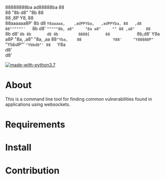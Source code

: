          
88888888ba               ad88888ba                         88         
88      "8b             d8"     "8b                        88         
88      ,8P             Y8,                                88         
88aaaaaa8P' 8b       d8 `Y8aaaaa,    ,adPPYba,   ,adPPYba, 88   ,d8   
88""""""'   `8b     d8'   `"""""8b, a8"     "8a a8"     "" 88 ,a8"    
88           `8b   d8'          `8b 8b       d8 8b         8888[      
88            `8b,d8'   Y8a     a8P "8a,   ,a8" "8a,   ,aa 88`"Yba,   
88              Y88'     "Y88888P"   `"YbbdP"'   `"Ybbd8"' 88   `Y8a  
                d8'                                                   
               d8'                                                    

[![made-with-python3.7](https://img.shields.io/badge/Made%20with-Python-1f425f.svg)](https://www.python.org/)


# About
This is a command line tool for finding common vulnerabilities found in applications using websockets.
# Requirements

# Install


# Contribution
